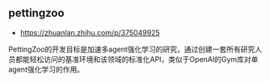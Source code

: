 ## pettingzoo

* https://zhuanlan.zhihu.com/p/375049925

PettingZoo的开发目标是加速多agent强化学习的研究，通过创建一套所有研究人员都能轻松访问的基准环境和该领域的标准化API，类似于OpenAI的Gym库对单agent强化学习的作用。